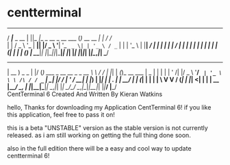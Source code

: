 centterminal
============

  ____           _  _____                   _             _    __   
 / ___|___ _ __ | ||_   _|__ _ __ _ __ ___ (_)_ __   __ _| |  / /_  
| |   / _ \ '_ \| __|| |/ _ \ '__| '_ ` _ \| | '_ \ / _` | | | '_ \ 
| |__|  __/ | | | |_ | |  __/ |  | | | | | | | | | | (_| | | | (_) |
 \____\___|_| |_|\__||_|\___|_|  |_| |_| |_|_|_| |_|\__,_|_|  \___/ 
 ____          _  ___                       __        __    _   _    _           
| __ ) _   _  | |/ (_) ___ _ __ __ _ _ __   \ \      / /_ _| |_| | _(_)_ __  ___ 
|  _ \| | | | | ' /| |/ _ \ '__/ _` | '_ \   \ \ /\ / / _` | __| |/ / | '_ \/ __|
| |_) | |_| | | . \| |  __/ | | (_| | | | |   \ V  V / (_| | |_|   <| | | | \__ \
|____/ \__, | |_|\_\_|\___|_|  \__,_|_| |_|    \_/\_/ \__,_|\__|_|\_\_|_| |_|___/
       |___/                                                                     
CentTerminal 6 Created And Written By Kieran Watkins

hello, Thanks for downloading my Application CentTerminal 6!
if you like this application, feel free to pass it on!

this is a beta "UNSTABLE" version as the stable version is not currently released. as i am still working on getting the full thing done soon.

also in the full edition there will be a easy and cool way to update centterminal 6!

